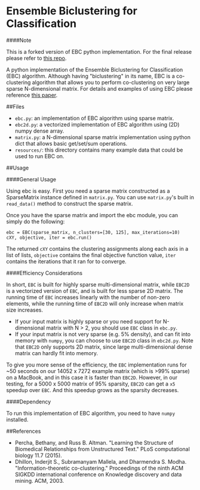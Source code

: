 Ensemble Biclustering for Classification
==============

####Note

This is a forked version of EBC python implementation. For the final release please refer to [this repo](https://github.com/blpercha/ebc).

A python implementation of the Ensemble Biclustering for Classification (EBC) algorithm. Although having "biclustering" in its name, EBC is a co-clustering algorithm that allows you to perform co-clustering on very large sparse N-dimensional matrix. For details and examples of using EBC please reference [this paper](http://www.ncbi.nlm.nih.gov/pubmed/26219079).

##Files

- `ebc.py`: an implementation of EBC algorithm using sparse matrix.
- `ebc2d.py`: a vectorized implementation of EBC algorithm using (2D) numpy dense array.
- `matrix.py`: a N-dimensional sparse matrix implementation using python dict that allows basic get/set/sum operations.
- `resources/`: this directory contains many example data that could be used to run EBC on.

##Usage

####General Usage

Using ebc is easy. First you need a sparse matrix constructed as a SparseMatrix instance defined in `matrix.py`. You can use `matrix.py`'s built in `read_data()` method to construct the sparse matrix.

Once you have the sparse matrix and import the ebc module, you can simply do the following:

    ebc = EBC(sparse_matrix, n_clusters=[30, 125], max_iterations=10)
    cXY, objective, iter = ebc.run()

The returned `cXY` contains the clustering assignments along each axis in a list of lists, `objective` contains the final objective function value, `iter` contains the iterations that it ran for to converge.

####Efficiency Considerations

In short, `EBC` is built for highly sparse multi-dimensional matrix, while `EBC2D` is a vectorized version of `EBC`, and is built for less sparse 2D matrix. The running time of `EBC` increases linearly with the number of non-zero elements, while the running time of `EBC2D` will only increase when matrix size increases.

- If your input matrix is highly sparse or you need support for N-dimensional matrix with N > 2, you should use `EBC` class in `ebc.py`.
- If your input matrix is not very sparse (e.g. 5% density), and can fit into memory with `numpy`, you can choose to use `EBC2D` class in `ebc2d.py`. Note that `EBC2D` only supports 2D matrix, since large multi-dimensional dense matrix can hardly fit into memory.

To give you more sense of the efficiency, the `EBC` implementation runs for ~50 seconds on our 14052 x 7272 example matrix (which is >99% sparse) on a MacBook, and in this case it is faster than `EBC2D`. However, in our testing, for a 5000 x 5000 matrix of 95% sparsity, `EBC2D` can get a `x5` speedup over `EBC`. And this speedup grows as the sparsity decreases.

####Dependency

To run this implementation of EBC algorithm, you need to have `numpy` installed.

##References

- Percha, Bethany, and Russ B. Altman. "Learning the Structure of Biomedical Relationships from Unstructured Text." PLoS computational biology 11.7 (2015).
- Dhillon, Inderjit S., Subramanyam Mallela, and Dharmendra S. Modha. "Information-theoretic co-clustering." Proceedings of the ninth ACM SIGKDD international conference on Knowledge discovery and data mining. ACM, 2003.
